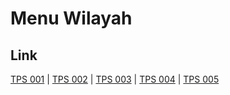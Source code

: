# Menu Wilayah

## Link

[TPS 001](https://github.com/gigit-pemilu/pemilu-2024-71-sulawesi-utara/tree/main/pileg-dpr/hitung-suara/sub/71-sulawesi-utara/sub/10-bolaang-mongondow-timur/sub/04-modayag/sub/2011-modayag-ii/sub/001-tps)
 | 
[TPS 002](https://github.com/gigit-pemilu/pemilu-2024-71-sulawesi-utara/tree/main/pileg-dpr/hitung-suara/sub/71-sulawesi-utara/sub/10-bolaang-mongondow-timur/sub/04-modayag/sub/2011-modayag-ii/sub/002-tps)
 | 
[TPS 003](https://github.com/gigit-pemilu/pemilu-2024-71-sulawesi-utara/tree/main/pileg-dpr/hitung-suara/sub/71-sulawesi-utara/sub/10-bolaang-mongondow-timur/sub/04-modayag/sub/2011-modayag-ii/sub/003-tps)
 | 
[TPS 004](https://github.com/gigit-pemilu/pemilu-2024-71-sulawesi-utara/tree/main/pileg-dpr/hitung-suara/sub/71-sulawesi-utara/sub/10-bolaang-mongondow-timur/sub/04-modayag/sub/2011-modayag-ii/sub/004-tps)
 | 
[TPS 005](https://github.com/gigit-pemilu/pemilu-2024-71-sulawesi-utara/tree/main/pileg-dpr/hitung-suara/sub/71-sulawesi-utara/sub/10-bolaang-mongondow-timur/sub/04-modayag/sub/2011-modayag-ii/sub/005-tps)

